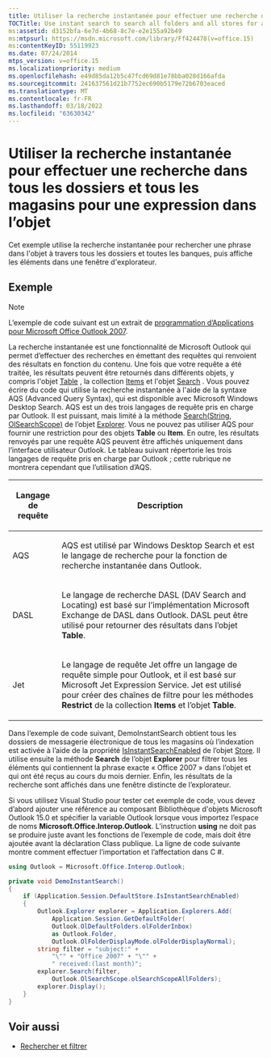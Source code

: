 ```yaml
---
title: Utiliser la recherche instantanée pour effectuer une recherche dans tous les dossiers et tous les magasins pour une expression dans l’objet
TOCTitle: Use instant search to search all folders and all stores for a phrase in the subject
ms:assetid: d3152bfa-6e7d-4b68-8c7e-e2e155a92b49
ms:mtpsurl: https://msdn.microsoft.com/library/Ff424478(v=office.15)
ms:contentKeyID: 55119923
ms.date: 07/24/2014
mtps_version: v=office.15
ms.localizationpriority: medium
ms.openlocfilehash: e49d85da12b5c47fcd69d81e78bba028d166afda
ms.sourcegitcommit: 241637561d21b7752ec690b5179e72b6703eaced
ms.translationtype: MT
ms.contentlocale: fr-FR
ms.lasthandoff: 03/18/2022
ms.locfileid: "63630342"
---
```

# <a name="use-instant-search-to-search-all-folders-and-all-stores-for-a-phrase-in-the-subject"></a>Utiliser la recherche instantanée pour effectuer une recherche dans tous les dossiers et tous les magasins pour une expression dans l’objet

Cet exemple utilise la recherche instantanée pour rechercher une phrase dans l'objet à travers tous les dossiers et toutes les banques, puis affiche les éléments dans une fenêtre d'explorateur.

## <a name="example"></a>Exemple

> [!NOTE] 
> L’exemple de code suivant est un extrait de [programmation d’Applications pour Microsoft Office Outlook 2007](https://www.amazon.com/gp/product/0735622493?ie=UTF8&tag=msmsdn-20&linkCode=as2&camp=1789&creative=9325&creativeASIN=0735622493).

La recherche instantanée est une fonctionnalité de Microsoft Outlook qui permet d’effectuer des recherches en émettant des requêtes qui renvoient des résultats en fonction du contenu. Une fois que votre requête a été traitée, les résultats peuvent être retournés dans différents objets, y compris l'objet [Table](https://msdn.microsoft.com/library/bb652856\(v=office.15\)) , la collection [Items](https://msdn.microsoft.com/library/bb645287\(v=office.15\)) et l'objet [Search](https://msdn.microsoft.com/library/bb612611\(v=office.15\)) . Vous pouvez écrire du code qui utilise la recherche instantanée à l'aide de la syntaxe AQS (Advanced Query Syntax), qui est disponible avec Microsoft Windows Desktop Search. AQS est un des trois langages de requête pris en charge par Outlook. Il est puissant, mais limité à la méthode [Search(String, OlSearchScope)](https://msdn.microsoft.com/library/bb610561\(v=office.15\)) de l’objet [Explorer](https://msdn.microsoft.com/library/bb623678\(v=office.15\)). Vous ne pouvez pas utiliser AQS pour fournir une restriction pour des objets **Table** ou **Item**. En outre, les résultats renvoyés par une requête AQS peuvent être affichés uniquement dans l’interface utilisateur Outlook. Le tableau suivant répertorie les trois langages de requête pris en charge par Outlook ; cette rubrique ne montrera cependant que l’utilisation d’AQS.

<table>
<colgroup>
<col />
<col />
</colgroup>
<thead>
<tr class="header">
<th><p>Langage de requête</p></th>
<th><p>Description</p></th>
</tr>
</thead>
<tbody>
<tr class="odd">
<td><p>AQS</p></td>
<td><p>AQS est utilisé par Windows Desktop Search et est le langage de recherche pour la fonction de recherche instantanée dans Outlook.</p></td>
</tr>
<tr class="even">
<td><p>DASL</p></td>
<td><p>Le langage de recherche DASL (DAV Search and Locating) est basé sur l’implémentation Microsoft Exchange de DASL dans Outlook. DASL peut être utilisé pour retourner des résultats dans l’objet <b>Table</b>. </p></td>
</tr>
<tr class="odd">
<td><p>Jet</p></td>
<td><p>Le langage de requête Jet offre un langage de requête simple pour Outlook, et il est basé sur Microsoft Jet Expression Service. Jet est utilisé pour créer des chaînes de filtre pour les méthodes <b>Restrict</b> de la collection <b>Items</b> et l’objet <b>Table</b>.</p></td>
</tr>
</tbody>
</table>


Dans l’exemple de code suivant, DemoInstantSearch obtient tous les dossiers de messagerie électronique de tous les magasins où l’indexation est activée à l’aide de la propriété [IsInstantSearchEnabled](https://msdn.microsoft.com/library/bb609793\(v=office.15\)) de l’objet [Store](https://msdn.microsoft.com/library/bb609139\(v=office.15\)). Il utilise ensuite la méthode **Search** de l’objet **Explorer** pour filtrer tous les éléments qui contiennent la phrase exacte « Office 2007 » dans l’objet et qui ont été reçus au cours du mois dernier. Enfin, les résultats de la recherche sont affichés dans une fenêtre distincte de l’explorateur.

Si vous utilisez Visual Studio pour tester cet exemple de code, vous devez d’abord ajouter une référence au composant Bibliothèque d'objets Microsoft Outlook 15.0 et spécifier la variable Outlook lorsque vous importez l’espace de noms **Microsoft.Office.Interop.Outlook**. L’instruction **using** ne doit pas se produire juste avant les fonctions de l’exemple de code, mais doit être ajoutée avant la déclaration Class publique. La ligne de code suivante montre comment effectuer l’importation et l’affectation dans C \#.

```csharp
using Outlook = Microsoft.Office.Interop.Outlook;
```


```csharp
private void DemoInstantSearch()
{
    if (Application.Session.DefaultStore.IsInstantSearchEnabled)
    {
        Outlook.Explorer explorer = Application.Explorers.Add(
            Application.Session.GetDefaultFolder(
            Outlook.OlDefaultFolders.olFolderInbox)
            as Outlook.Folder,
            Outlook.OlFolderDisplayMode.olFolderDisplayNormal);
        string filter = "subject:" +
            "\"" + "Office 2007" + "\"" +
            " received:(last month)";
        explorer.Search(filter,
            Outlook.OlSearchScope.olSearchScopeAllFolders);
        explorer.Display();
    }
}
```

## <a name="see-also"></a>Voir aussi

- [Rechercher et filtrer](search-and-filter.md)

